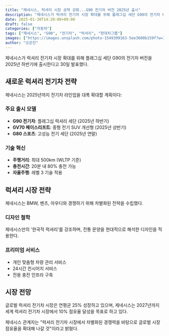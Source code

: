 ```yaml
---
title: "제네시스, 럭셔리 시장 공략 강화...G90 전기차 버전 2025년 출시"
description: "제네시스가 럭셔리 전기차 시장 확대를 위해 플래그십 세단 G90의 전기차 버전을 2025년 출시한다고 발표했다."
date: 2025-01-30T14:20:00+09:00
draft: false
categories: ["자동차"]
tags: ["제네시스", "G90", "전기차", "럭셔리", "현대차그룹"]
images: ["https://images.unsplash.com/photo-1549399163-5ee3600b159f?w=1600&h=900&fit=crop&q=95"]
author: "오은진"
---
```


제네시스가 럭셔리 전기차 시장 확대를 위해 플래그십 세단 G90의 전기차 버전을 2025년 하반기에 출시한다고 30일 발표했다.

## 새로운 럭셔리 전기차 전략

제네시스는 2025년까지 전기차 라인업을 대폭 확대할 계획이다:

### 주요 출시 모델
- **G90 전기차**: 플래그십 럭셔리 세단 (2025년 하반기)
- **GV70 페이스리프트**: 중형 전기 SUV 개선형 (2025년 상반기)
- **G80 스포츠**: 고성능 전기 세단 (2025년 연말)

### 기술 혁신
- **주행거리**: 최대 500km (WLTP 기준)
- **충전시간**: 20분 내 80% 충전 가능
- **자율주행**: 레벨 3 기술 적용

## 럭셔리 시장 전략

제네시스는 BMW, 벤츠, 아우디와 경쟁하기 위해 차별화된 전략을 수립했다.

### 디자인 철학
제네시스만의 '한국적 럭셔리'를 강조하며, 전통 문양을 현대적으로 해석한 디자인을 적용한다.

### 프리미엄 서비스
- 개인 맞춤형 차량 관리 서비스
- 24시간 컨시어지 서비스
- 전용 충전 인프라 구축

## 시장 전망

글로벌 럭셔리 전기차 시장은 연평균 25% 성장하고 있으며, 제네시스는 2027년까지 세계 럭셔리 전기차 시장에서 10% 점유율 달성을 목표로 하고 있다.

제네시스 관계자는 "럭셔리 전기차 시장에서 차별화된 경쟁력을 바탕으로 글로벌 시장 점유율을 확대해 나갈 것"이라고 밝혔다. 